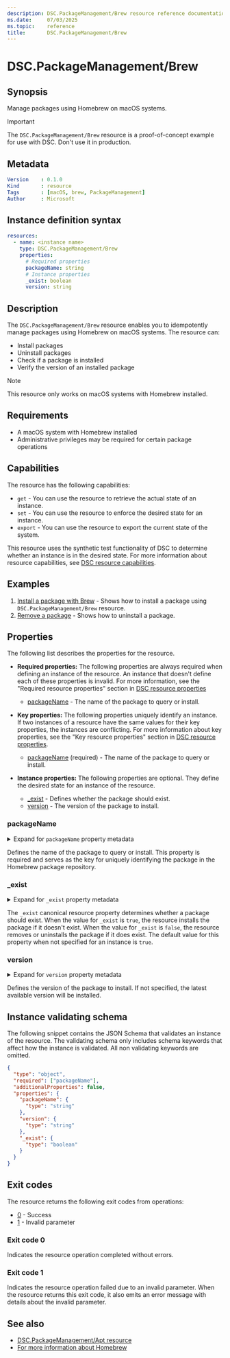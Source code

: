 ```yaml
---
description: DSC.PackageManagement/Brew resource reference documentation
ms.date:     07/03/2025
ms.topic:    reference
title:       DSC.PackageManagement/Brew
---
```


# DSC.PackageManagement/Brew

## Synopsis

Manage packages using Homebrew on macOS systems.

> [!IMPORTANT]
> The `DSC.PackageManagement/Brew` resource is a proof-of-concept example
> for use with DSC. Don't use it in production.

## Metadata

```yaml
Version    : 0.1.0
Kind       : resource
Tags       : [macOS, brew, PackageManagement]
Author     : Microsoft
```

## Instance definition syntax

```yaml
resources:
  - name: <instance name>
    type: DSC.PackageManagement/Brew
    properties:
      # Required properties
      packageName: string
      # Instance properties
      _exist: boolean
      version: string
```

## Description

The `DSC.PackageManagement/Brew` resource enables you to idempotently manage packages using Homebrew on
macOS systems. The resource can:

- Install packages
- Uninstall packages
- Check if a package is installed
- Verify the version of an installed package

> [!NOTE]
> This resource only works on macOS systems with Homebrew installed.

## Requirements

- A macOS system with Homebrew installed
- Administrative privileges may be required for certain package operations

## Capabilities

The resource has the following capabilities:

- `get` - You can use the resource to retrieve the actual state of an instance.
- `set` - You can use the resource to enforce the desired state for an instance.
- `export` - You can use the resource to export the current state of the system.

This resource uses the synthetic test functionality of DSC to determine whether an instance is in
the desired state. For more information about resource capabilities, see
[DSC resource capabilities][00].

## Examples

1. [Install a package with Brew][04] - Shows how to install a package using
    `DSC.PackageManagement/Brew` resource.
2. [Remove a package][05] - Shows how to uninstall a package.

## Properties

The following list describes the properties for the resource.

- **Required properties:** <a id="required-properties"></a> The following properties are always
  required when defining an instance of the resource. An instance that doesn't define each of these
  properties is invalid. For more information, see the "Required resource properties" section in
  [DSC resource properties][01]

  - [packageName](#packagename) - The name of the package to query or install.

- **Key properties:** <a id="key-properties"></a> The following properties uniquely identify an
  instance. If two instances of a resource have the same values for their key properties, the
  instances are conflicting. For more information about key properties, see the "Key resource
  properties" section in [DSC resource properties][02].

  - [packageName](#packagename) (required) - The name of the package to query or install.

- **Instance properties:** <a id="instance-properties"></a> The following properties are optional.
  They define the desired state for an instance of the resource.

  - [_exist](#_exist) - Defines whether the package should exist.
  - [version](#version) - The version of the package to install.

### packageName

<details><summary>Expand for <code>packageName</code> property metadata</summary>

```yaml
Type             : string
IsRequired       : true
IsKey            : true
IsReadOnly       : false
IsWriteOnly      : false
```

</details>

Defines the name of the package to query or install. This property is required and serves as the key for uniquely
identifying the package in the Homebrew package repository.

### _exist

<details><summary>Expand for <code>_exist</code> property metadata</summary>

```yaml
Type             : boolean
IsRequired       : false
IsKey            : false
IsReadOnly       : false
IsWriteOnly      : false
DefaultValue     : true
```

</details>

The `_exist` canonical resource property determines whether a package should exist. When the
value for `_exist` is `true`, the resource installs the package if it doesn't exist. When
the value for `_exist` is `false`, the resource removes or uninstalls the package if it does exist.
The default value for this property when not specified for an instance is `true`.

### version

<details><summary>Expand for <code>version</code> property metadata</summary>

```yaml
Type             : string
IsRequired       : false
IsKey            : false
IsReadOnly       : false
IsWriteOnly      : false
```

</details>

Defines the version of the package to install. If not specified, the latest available version will be installed.

## Instance validating schema

The following snippet contains the JSON Schema that validates an instance of the resource. The
validating schema only includes schema keywords that affect how the instance is validated. All
non validating keywords are omitted.

```json
{
  "type": "object",
  "required": ["packageName"],
  "additionalProperties": false,
  "properties": {
    "packageName": {
      "type": "string"
    },
    "version": {
      "type": "string"
    },
    "_exist": {
      "type": "boolean"
    }
  }
}
```

## Exit codes

The resource returns the following exit codes from operations:

- [0](#exit-code-0) - Success
- [1](#exit-code-1) - Invalid parameter

### Exit code 0

Indicates the resource operation completed without errors.

### Exit code 1

Indicates the resource operation failed due to an invalid parameter. When the resource returns this
exit code, it also emits an error message with details about the invalid parameter.

## See also

- [DSC.PackageManagement/Apt resource][03]
- [For more information about Homebrew][07]

<!-- Link definitions -->
[00]: ../../../../../concepts/resources/capabilities.md
[01]: ../../../../../concepts/resources/properties.md#required-resource-properties
[02]: ../../../../../concepts/resources/properties.md#key-resource-properties
[03]: ../APT/index.md
[04]: ./examples/install-package-with-brew.md
[05]: ./examples/install-specific-version.md
[06]: ./examples/remove-package.md
[07]: https://brew.sh/

